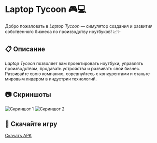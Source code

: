 # Laptop Tycoon 🎮💻
Добро пожаловать в *Laptop Tycoon* — симулятор создания и развития собственного бизнеса по производству ноутбуков! 📈✨

## 📋 Описание
*Laptop Tycoon* позволяет вам проектировать ноутбуки, управлять производством, продавать устройства и развивать свой бизнес.  
Развивайте свою компанию, соревнуйтесь с конкурентами и станьте мировым лидером в индустрии технологий.

## 📷 Скриншоты
![Скриншот 1](images/screenshot1.png)
![Скриншот 2](images/screenshot2.png)

## 📱 Скачайте игру
[Скачать APK](https://github.com/MatherTGL/LaptopTycoon_Scripts/releases/tag/Laptop)


 
